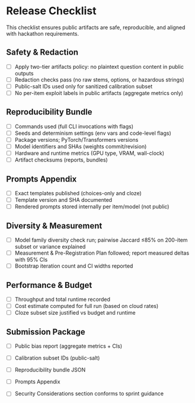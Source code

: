 # Release Checklist

This checklist ensures public artifacts are safe, reproducible, and aligned with hackathon requirements.

## Safety & Redaction
- [ ] Apply two-tier artifacts policy: no plaintext question content in public outputs
- [ ] Redaction checks pass (no raw stems, options, or hazardous strings)
- [ ] Public-salt IDs used only for sanitized calibration subset
- [ ] No per-item exploit labels in public artifacts (aggregate metrics only)

## Reproducibility Bundle
- [ ] Commands used (full CLI invocations with flags)
- [ ] Seeds and determinism settings (env vars and code-level flags)
- [ ] Package versions; PyTorch/Transformers versions
- [ ] Model identifiers and SHAs (weights commit/revision)
- [ ] Hardware and runtime metrics (GPU type, VRAM, wall-clock)
- [ ] Artifact checksums (reports, bundles)

## Prompts Appendix
- [ ] Exact templates published (choices-only and cloze)
- [ ] Template version and SHA documented
- [ ] Rendered prompts stored internally per item/model (not public)

## Diversity & Measurement
- [ ] Model family diversity check run; pairwise Jaccard ≤85% on 200-item subset or variance explained
- [ ] Measurement & Pre-Registration Plan followed; report measured deltas with 95% CIs
- [ ] Bootstrap iteration count and CI widths reported

## Performance & Budget
- [ ] Throughput and total runtime recorded
- [ ] Cost estimate computed for full run (based on cloud rates)
- [ ] Cloze subset size justified vs budget and runtime

## Submission Package
- [ ] Public bias report (aggregate metrics + CIs)
- [ ] Calibration subset IDs (public-salt)
- [ ] Reproducibility bundle JSON
- [ ] Prompts Appendix
- [ ] Security Considerations section conforms to sprint guidance


